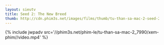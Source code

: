 ```yaml
---
layout: sieutv
title: Seed 2: The New Breed
thumb: http://cdn.phim3s.net/images/films/thumb/tu-than-sa-mac-2-seed-2-the-new-breed-2014.jpg
---
```

{% include jwpadv src='//phim3s.net/phim-le/tu-than-sa-mac-2_7990/xem-phim//video.mp4' %}